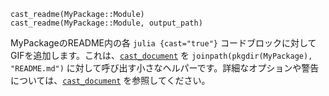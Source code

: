 ```
cast_readme(MyPackage::Module)
cast_readme(MyPackage::Module, output_path)
```

MyPackageのREADME内の各 `julia {cast="true"}` コードブロックに対してGIFを追加します。これは、[`cast_document`](@ref) を `joinpath(pkgdir(MyPackage), "README.md")` に対して呼び出す小さなヘルパーです。詳細なオプションや警告については、[`cast_document`](@ref) を参照してください。
